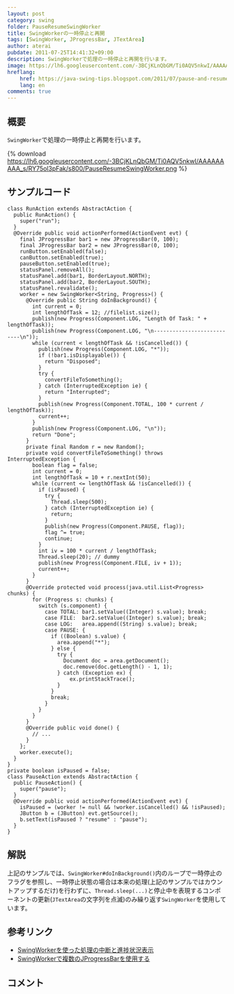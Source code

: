 ```yaml
---
layout: post
category: swing
folder: PauseResumeSwingWorker
title: SwingWorkerの一時停止と再開
tags: [SwingWorker, JProgressBar, JTextArea]
author: aterai
pubdate: 2011-07-25T14:41:32+09:00
description: SwingWorkerで処理の一時停止と再開を行います。
image: https://lh6.googleusercontent.com/-3BCjKLnQbGM/Ti0AQV5nkwI/AAAAAAAAA_s/RY75ol3pFak/s800/PauseResumeSwingWorker.png
hreflang:
    href: https://java-swing-tips.blogspot.com/2011/07/pause-and-resume-swingworker.html
    lang: en
comments: true
---
```

## 概要
`SwingWorker`で処理の一時停止と再開を行います。

{% download https://lh6.googleusercontent.com/-3BCjKLnQbGM/Ti0AQV5nkwI/AAAAAAAAA_s/RY75ol3pFak/s800/PauseResumeSwingWorker.png %}

## サンプルコード
<pre class="prettyprint"><code>class RunAction extends AbstractAction {
  public RunAction() {
    super("run");
  }
  @Override public void actionPerformed(ActionEvent evt) {
    final JProgressBar bar1 = new JProgressBar(0, 100);
    final JProgressBar bar2 = new JProgressBar(0, 100);
    runButton.setEnabled(false);
    canButton.setEnabled(true);
    pauseButton.setEnabled(true);
    statusPanel.removeAll();
    statusPanel.add(bar1, BorderLayout.NORTH);
    statusPanel.add(bar2, BorderLayout.SOUTH);
    statusPanel.revalidate();
    worker = new SwingWorker&lt;String, Progress&gt;() {
      @Override public String doInBackground() {
        int current = 0;
        int lengthOfTask = 12; //filelist.size();
        publish(new Progress(Component.LOG, "Length Of Task: " + lengthOfTask));
        publish(new Progress(Component.LOG, "\n---------------------------\n"));
        while (current &lt; lengthOfTask &amp;&amp; !isCancelled()) {
          publish(new Progress(Component.LOG, "*"));
          if (!bar1.isDisplayable()) {
            return "Disposed";
          }
          try {
            convertFileToSomething();
          } catch (InterruptedException ie) {
            return "Interrupted";
          }
          publish(new Progress(Component.TOTAL, 100 * current / lengthOfTask));
          current++;
        }
        publish(new Progress(Component.LOG, "\n"));
        return "Done";
      }
      private final Random r = new Random();
      private void convertFileToSomething() throws InterruptedException {
        boolean flag = false;
        int current = 0;
        int lengthOfTask = 10 + r.nextInt(50);
        while (current &lt;= lengthOfTask &amp;&amp; !isCancelled()) {
          if (isPaused) {
            try {
              Thread.sleep(500);
            } catch (InterruptedException ie) {
              return;
            }
            publish(new Progress(Component.PAUSE, flag));
            flag ^= true;
            continue;
          }
          int iv = 100 * current / lengthOfTask;
          Thread.sleep(20); // dummy
          publish(new Progress(Component.FILE, iv + 1));
          current++;
        }
      }
      @Override protected void process(java.util.List&lt;Progress&gt; chunks) {
        for (Progress s: chunks) {
          switch (s.component) {
            case TOTAL: bar1.setValue((Integer) s.value); break;
            case FILE:  bar2.setValue((Integer) s.value); break;
            case LOG:   area.append((String) s.value); break;
            case PAUSE: {
              if ((Boolean) s.value) {
                area.append("*");
              } else {
                try {
                  Document doc = area.getDocument();
                  doc.remove(doc.getLength() - 1, 1);
                } catch (Exception ex) {
                    ex.printStackTrace();
                }
              }
              break;
            }
          }
        }
      }
      @Override public void done() {
        // ...
      }
    };
    worker.execute();
  }
}
private boolean isPaused = false;
class PauseAction extends AbstractAction {
  public PauseAction() {
    super("pause");
  }
  @Override public void actionPerformed(ActionEvent evt) {
    isPaused = (worker != null &amp;&amp; !worker.isCancelled() &amp;&amp; !isPaused);
    JButton b = (JButton) evt.getSource();
    b.setText(isPaused ? "resume" : "pause");
  }
}
</code></pre>

## 解説
上記のサンプルでは、`SwingWorker#doInBackground()`内のループで一時停止のフラグを参照し、一時停止状態の場合は本来の処理(上記のサンプルではカウントアップするだけ)を行わずに、`Thread.sleep(...)`と停止中を表現するコンポーネントの更新(`JTextArea`の文字列を点滅)のみ繰り返す`SwingWorker`を使用しています。

## 参考リンク
- [SwingWorkerを使った処理の中断と進捗状況表示](https://ateraimemo.com/Swing/SwingWorker.html)
- [SwingWorkerで複数のJProgressBarを使用する](https://ateraimemo.com/Swing/TwoProgressBars.html)

<!-- dummy comment line for breaking list -->

## コメント

